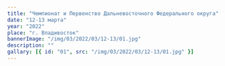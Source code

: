 ```yaml
---
title: "Чемпионат и Первенство Дальневосточного Федерального округа"
date: "12-13 марта"
year: "2022"
place: "г. Владивосток"
bannerImage: "/img/03/2022/03/12-13/01.jpg"
description: ""
gallary: [{ id: "01", src: "/img/03/2022/03/12-13/01.jpg" }]
---
```

